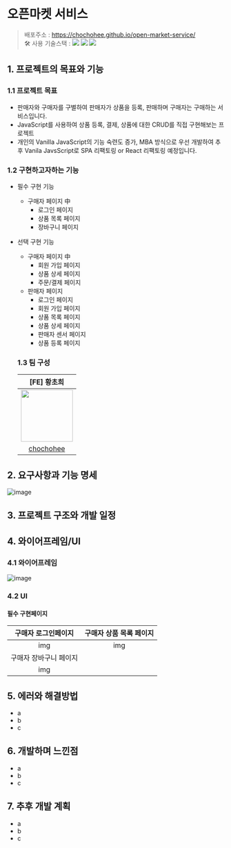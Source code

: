 # 오픈마켓 서비스
> 배포주소 : https://chochohee.github.io/open-market-service/ </br>
> 🛠 사용 기술스택 : <img src="https://img.shields.io/badge/html5-E34F26?style=for-the-badge&logo=html5&logoColor=white"> <img src="https://img.shields.io/badge/css-1572B6?style=for-the-badge&logo=css3&logoColor=white"> <img src="https://img.shields.io/badge/javascript-F7DF1E?style=for-the-badge&logo=javascript&logoColor=black"> </br>

## 1. 프로젝트의 목표와 기능
### 1.1 프로젝트 목표
- 판매자와 구매자를 구별하여 판매자가 상품을 등록, 판매하며 구매자는 구매하는 서비스입니다.
- JavaScript를 사용하여 상품 등록, 결제, 상품에 대한 CRUD를 직접 구현해보는 프로젝트
- 개인의 Vanilla JavaScript의 기능 숙련도 증가, MBA 방식으로 우선 개발하여 추후 Vanila JavsScript로 SPA 리팩토링 or React 리팩토링 예정입니다.

### 1.2 구현하고자하는 기능
- 필수 구현 기능
  - 구매자 페이지 中
    - 로그인 페이지
    - 상품 목록 페이지
    - 장바구니 페이지
  
- 선택 구현 기능
  - 구매자 페이지 中
    - 회원 가입 페이지
    - 상품 상세 페이지
    - 주문/결제 페이지
  - 판매자 페이지
    - 로그인 페이지
    - 회원 가입 페이지
    - 상품 목록 페이지
    - 상품 상세 페이지
    - 판매자 센서 페이지
    - 상품 등록 페이지
   
  ### 1.3 팀 구성
  |[FE] 황초희|
  |:---:|
  |<img src = "https://github.com/user-attachments/assets/959ca3c8-a246-4c49-baff-1f341b91f006" width="120px" height="120px" />|
  |[chochohee](https://github.com/chochohee)|

## 2. 요구사항과 기능 명세
  ![image](https://github.com/user-attachments/assets/3aab37bd-6551-456a-972c-bf6b2166c2d8)

## 3. 프로젝트 구조와 개발 일정
## 4. 와이어프레임/UI
  ### 4.1 와이어프레임
  ![image](https://github.com/user-attachments/assets/717505b7-0f20-492a-9709-15593ef4674d)
  ### 4.2 UI
  #### 필수 구현페이지
  |구매자 로그인페이지|구매자 상품 목록 페이지|
  |:---:|:---:|
  |img|img|
  |구매자 장바구니 페이지||
  |img||
## 5. 에러와 해결방법
  - a
  - b
  - c
## 6. 개발하며 느낀점
  - a
  - b
  - c
## 7. 추후 개발 계획
  - a
  - b
  - c

